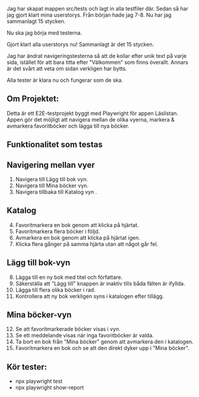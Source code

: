 Jag har skapat mappen src/tests och lagt in alla testfiler där.
Sedan så har jag gjort klart mina userstorys. 
Från början hade jag 7-8. Nu har jag sammanlagt 15 stycken.

Nu ska jag börja med testerna.

Gjort klart alla userstorys nu! Sammanlagt är det 15 stycken.

Jag har ändrat navigeringstesterna så att de kollar efter unik text på varje sida, istället för att bara titta efter "Välkommen" som finns överallt. Annars är det svårt att veta om sidan verkligen har bytts.

Alla tester är klara nu och fungerar som de ska.

## Om Projektet:
Detta är ett E2E-testprojekt byggt med Playwright för appen Läslistan.
Appen gör det möjligt att navigera mellan de olika vyerna, markera & avmarkera favoritböcker och lägga till nya böcker.

## Funktionalitet som testas

## Navigering mellan vyer
1. Navigera till Lägg till bok vyn.
2. Navigera till Mina böcker vyn.
3. Navigera tillbaka till Katalog vyn .

## Katalog
4. Favoritmarkera en bok genom att klicka på hjärtat.
5. Favoritmarkera flera böcker i följd.
6. Avmarkera en bok genom att klicka på hjärtat igen.
7. Klicka flera gånger på samma hjärta utan att något går fel.

## Lägg till bok-vyn
8. Lägga till en ny bok med titel och författare.
9. Säkerställa att "Lägg till" knappen är inaktiv tills båda fälten är ifyllda.
10. Lägga till flera olika böcker i rad.
11. Kontrollera att ny bok verkligen syns i katalogen efter tillägg.

## Mina böcker-vyn
12. Se att favoritmarkerade böcker visas i vyn.
13. Se ett meddelande visas när inga favoritböcker är valda.
14. Ta bort en bok från "Mina böcker" genom att avmarkera den i katalogen.
15. Favoritmarkera en bok och se att den direkt dyker upp i "Mina böcker".


## Kör tester:
- npx playwright test
- npx playwright show-report
